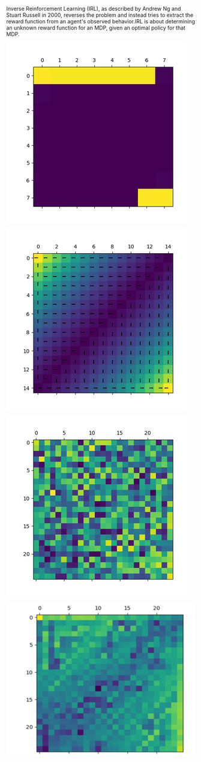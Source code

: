 Inverse Reinforcement Learning (IRL), as described by Andrew Ng and Stuart Russell in 2000, reverses the problem and instead tries to extract the reward function from an agent's observed behavior.IRL is about determining an unknown reward function for an MDP, given an optimal policy for that MDP.


![Plot](https://raw.githubusercontent.com/Tsili123/Inverse-Reinforcement-Learning-DiT-UoA/main/inv_rl_Aris_Tsilifonis_1115201700170/linear_irl.png)

![Value Iteration Policy](https://raw.githubusercontent.com/Tsili123/Inverse-Reinforcement-Learning-DiT-UoA/main/inv_rl_Aris_Tsilifonis_1115201700170/value_iteration_policy.png)

![Maximum Entropy IRL](https://raw.githubusercontent.com/Tsili123/Inverse-Reinforcement-Learning-DiT-UoA/main/inv_rl_Aris_Tsilifonis_1115201700170/maximumentropy_irl.png)

![Deep RL Illustration](https://raw.githubusercontent.com/Tsili123/Inverse-Reinforcement-Learning-DiT-UoA/main/inv_rl_Aris_Tsilifonis_1115201700170/DeepRLPic.PNG)




